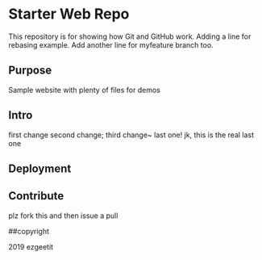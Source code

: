 # Starter Web Repo

This repository is for showing how Git and GitHub work. Adding a line for rebasing example. Add another line for myfeature branch too.

## Purpose

Sample website with plenty of files for demos

## Intro 
first change
second change;
third change~
last one!
jk, this is the real last one

## Deployment

## Contribute 

plz fork this and then issue a pull

##copyright 

2019 ezgeetit